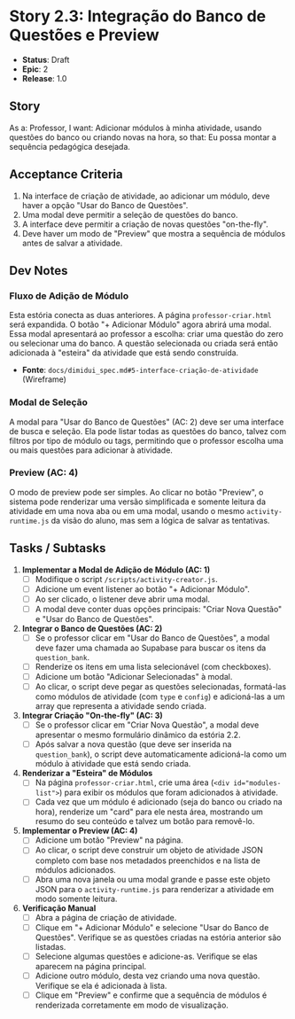 # Story 2.3: Integração do Banco de Questões e Preview

- **Status**: Draft
- **Epic**: 2
- **Release**: 1.0

## Story
As a: Professor,
I want: Adicionar módulos à minha atividade, usando questões do banco ou criando novas na hora,
so that: Eu possa montar a sequência pedagógica desejada.

## Acceptance Criteria
1.  Na interface de criação de atividade, ao adicionar um módulo, deve haver a opção "Usar do Banco de Questões".
2.  Uma modal deve permitir a seleção de questões do banco.
3.  A interface deve permitir a criação de novas questões "on-the-fly".
4.  Deve haver um modo de "Preview" que mostra a sequência de módulos antes de salvar a atividade.

## Dev Notes

### Fluxo de Adição de Módulo
Esta estória conecta as duas anteriores. A página `professor-criar.html` será expandida. O botão "+ Adicionar Módulo" agora abrirá uma modal. Essa modal apresentará ao professor a escolha: criar uma questão do zero ou selecionar uma do banco. A questão selecionada ou criada será então adicionada à "esteira" da atividade que está sendo construída.

- **Fonte**: `docs/dimidui_spec.md#5-interface-criação-de-atividade` (Wireframe)

### Modal de Seleção
A modal para "Usar do Banco de Questões" (AC: 2) deve ser uma interface de busca e seleção. Ela pode listar todas as questões do banco, talvez com filtros por tipo de módulo ou tags, permitindo que o professor escolha uma ou mais questões para adicionar à atividade.

### Preview (AC: 4)
O modo de preview pode ser simples. Ao clicar no botão "Preview", o sistema pode renderizar uma versão simplificada e somente leitura da atividade em uma nova aba ou em uma modal, usando o mesmo `activity-runtime.js` da visão do aluno, mas sem a lógica de salvar as tentativas.

## Tasks / Subtasks

1.  **Implementar a Modal de Adição de Módulo (AC: 1)**
    - [ ] Modifique o script `/scripts/activity-creator.js`.
    - [ ] Adicione um event listener ao botão "+ Adicionar Módulo".
    - [ ] Ao ser clicado, o listener deve abrir uma modal.
    - [ ] A modal deve conter duas opções principais: "Criar Nova Questão" e "Usar do Banco de Questões".

2.  **Integrar o Banco de Questões (AC: 2)**
    - [ ] Se o professor clicar em "Usar do Banco de Questões", a modal deve fazer uma chamada ao Supabase para buscar os itens da `question_bank`.
    - [ ] Renderize os itens em uma lista selecionável (com checkboxes).
    - [ ] Adicione um botão "Adicionar Selecionadas" à modal.
    - [ ] Ao clicar, o script deve pegar as questões selecionadas, formatá-las como módulos de atividade (com `type` e `config`) e adicioná-las a um array que representa a atividade sendo criada.

3.  **Integrar Criação "On-the-fly" (AC: 3)**
    - [ ] Se o professor clicar em "Criar Nova Questão", a modal deve apresentar o mesmo formulário dinâmico da estória 2.2.
    - [ ] Após salvar a nova questão (que deve ser inserida na `question_bank`), o script deve automaticamente adicioná-la como um módulo à atividade que está sendo criada.

4.  **Renderizar a "Esteira" de Módulos**
    - [ ] Na página `professor-criar.html`, crie uma área (`<div id="modules-list">`) para exibir os módulos que foram adicionados à atividade.
    - [ ] Cada vez que um módulo é adicionado (seja do banco ou criado na hora), renderize um "card" para ele nesta área, mostrando um resumo do seu conteúdo e talvez um botão para removê-lo.

5.  **Implementar o Preview (AC: 4)**
    - [ ] Adicione um botão "Preview" na página.
    - [ ] Ao clicar, o script deve construir um objeto de atividade JSON completo com base nos metadados preenchidos e na lista de módulos adicionados.
    - [ ] Abra uma nova janela ou uma modal grande e passe este objeto JSON para o `activity-runtime.js` para renderizar a atividade em modo somente leitura.

6.  **Verificação Manual**
    - [ ] Abra a página de criação de atividade.
    - [ ] Clique em "+ Adicionar Módulo" e selecione "Usar do Banco de Questões". Verifique se as questões criadas na estória anterior são listadas.
    - [ ] Selecione algumas questões e adicione-as. Verifique se elas aparecem na página principal.
    - [ ] Adicione outro módulo, desta vez criando uma nova questão. Verifique se ela é adicionada à lista.
    - [ ] Clique em "Preview" e confirme que a sequência de módulos é renderizada corretamente em modo de visualização.
